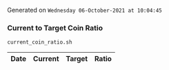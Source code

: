 Generated on `Wednesday 06-October-2021 at 10:04:45`

### Current to Target Coin Ratio
`current_coin_ratio.sh`

Date|Current|Target|Ratio
---|---|---|---
